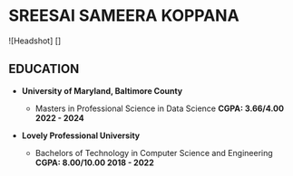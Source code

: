 # SREESAI SAMEERA KOPPANA

![Headshot] []

## EDUCATION

- **University of Maryland, Baltimore County** 
  - Masters in Professional Science in Data Science **CGPA: 3.66/4.00        2022 - 2024**

- **Lovely Professional University**
  - Bachelors of Technology in Computer Science and Engineering **CGPA: 8.00/10.00       2018 - 2022**